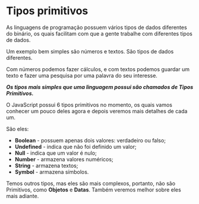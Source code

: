 # Tipos primitivos

As linguagens de programação possuem vários tipos de dados diferentes do binário, os quais facilitam com que a gente trabalhe com diferentes tipos de dados.

Um exemplo bem simples são números e textos. São tipos de dados diferentes.

Com números podemos fazer cálculos, e com textos podemos guardar um texto e fazer uma pesquisa por uma palavra do seu interesse.

***Os tipos mais simples que uma linguagem possui são chamados de Tipos Primitivos.***

O JavaScript possui 6 tipos primitivos no momento, os quais vamos conhecer um pouco deles agora e depois veremos mais detalhes de cada um.

São eles:

- **Boolean** - possuem apenas dois valores: verdadeiro ou falso;
- **Undefined** - indica que não foi definido um valor;
- **Null** - indica que um valor é nulo;
- **Number** - armazena valores numéricos;
- **String** - armazena textos;
- **Symbol** - armazena símbolos.

Temos outros tipos, mas eles são mais complexos, portanto, não são Primitivos, como **Objetos** e **Datas**. Também veremos melhor sobre eles mais adiante.
